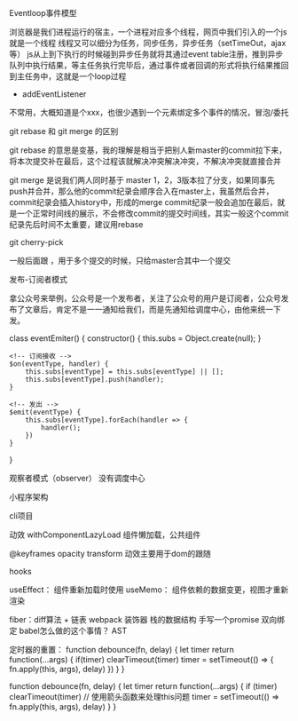 Eventloop事件模型

浏览器是我们进程运行的宿主，一个进程对应多个线程，网页中我们引入的一个js就是一个线程
线程又可以细分为任务，同步任务，异步任务（setTimeOut，ajax等）
js从上到下执行的时候碰到异步任务就将其通过event table注册，推到异步队列中执行结果，等主任务执行完毕后，通过事件或者回调的形式将执行结果推回到主任务中，这就是一个loop过程

* addEventListener

不常用，大概知道是个xxx，也很少遇到一个元素绑定多个事件的情况，冒泡/委托

git rebase 和 git merge 的区别

git rebase 的意思是变基，我的理解是相当于把别人新master的commit拉下来，将本次提交补在最后，这个过程该就解决冲突解决冲突，不解决冲突就直接合并


git merge 是说我们两人同时基于 master 1，2，3版本拉了分支，如果同事先push并合并，那么他的commit纪录会顺序合入在master上，我虽然后合并，commit纪录会插入history中，形成的merge commit纪录一般会追加在最后，就是一个正常时间线的展示，不会修改commit的提交时间线，其实一般这个commit纪录先后时间不太重要，建议用rebase


git cherry-pick

一般后面跟  <commitHash>，用于多个提交的时候，只给master合其中一个提交


发布-订阅者模式

拿公众号来举例，公众号是一个发布者，关注了公众号的用户是订阅者，公众号发布了文章后，肯定不是一一通知给我们，而是先通知给调度中心，由他来统一下发。

class eventEmiter() {
	constructor()  {
		this.subs = Object.create(null);
	}

	<!-- 订阅接收 -->
	$on(eventType, handler) {
		this.subs[eventType] = this.subs[eventType] || [];
		this.subs[eventType].push(handler);
	}

    <!-- 发出 -->
	$emit(eventType) {
		this.subs[eventType].forEach(handler => {
			handler();
		})
	}

}

观察者模式（observer）
没有调度中心

小程序架构

cli项目

动效
withComponentLazyLoad 组件懒加载，公共组件

@keyframes
opacity
transform
动效主要用于dom的跟随

hooks

useEffect： 组件重新加载时使用
useMemo： 组件依赖的数据变更，视图才重新渲染




fiber：diff算法 + 链表
webpack
装饰器
栈的数据结构
手写一个promise
双向绑定
babel怎么做的这个事情？ AST


定时器的重置：
function debounce(fn, delay) {
	let timer
	return function(...args) {
		if(timer) clearTimeout(timer)
		timer = setTimeout(() => {
			fn.apply(this, args), delay)
		})
	}
}

function debounce(fn, delay) {
  let timer
  return function(...args) {
    if (timer) clearTimeout(timer)
    // 使用箭头函数来处理this问题
    timer = setTimeout(() => fn.apply(this, args), delay)
  }
}